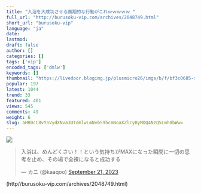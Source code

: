 ```yaml
---
title: "入浴を大成功させる画期的な行動がこれｗｗｗｗｗ "
full_url: "http://burusoku-vip.com/archives/2048749.html"
short_url: "burusoku-vip"
language: "ja"
date: 
lastmod: 
draft: false
author: []
categories: []
tags: ['vip']
encoded_tags: ['dmlw']
keywords: []
thumbnail: "https://livedoor.blogimg.jp/plusmicro26/imgs/b/f/bf3c0685-s.png"
popular: 197
latest: 1044
trend: 33
featured: 401
views: 545
comments: 49
weight: 6
slug: aHR0cC8vYnVydXNva3UtdmlwLmNvbS9hcmNoaXZlcy8yMDQ4NzQ5Lmh0bWw=
---
```


![](https://livedoor.blogimg.jp/plusmicro26/imgs/b/f/bf3c0685-s.png)

<blockquote class='twitter-tweet'><p dir='ltr' lang='ja'>入浴は、めんどくさい！！という気持ちがMAXになった瞬間に一切の思考を止め、その場で全裸になると成功する</p>— カニ (@kaaqoo) <a href='https//twitter.com/kaaqoo/status/1704829822466502867?ref_src=twsrc%5Etfw'>September 21, 2023</a></blockquote> 

(http//burusoku-vip.com/archives/2048749.html)
